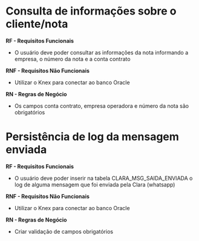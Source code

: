 # Consulta de informações sobre o cliente/nota

**RF - Requisitos Funcionais**

- O usuário deve poder consultar as informações da nota informando a empresa, o número da nota e a conta contrato

**RNF - Requisitos Não Funcionais**

- Utilizar o Knex para conectar ao banco Oracle

**RN - Regras de Negócio**

- Os campos conta contrato, empresa operadora e número da nota são obrigatórios

# Persistência de log da mensagem enviada

**RF - Requisitos Funcionais**

- O usuário deve poder inserir na tabela CLARA_MSG_SAIDA_ENVIADA o log de alguma mensagem que foi enviada pela Clara (whatsapp)

**RNF - Requisitos Não Funcionais**

- Utilizar o Knex para conectar ao banco Oracle

**RN - Regras de Negócio**

- Criar validação de campos obrigatórios

